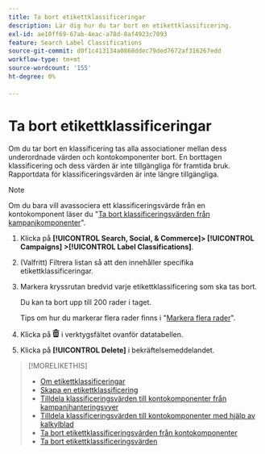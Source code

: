 ```yaml
---
title: Ta bort etikettklassificeringar
description: Lär dig hur du tar bort en etikettklassificering.
exl-id: ae10ff69-67ab-4eac-a78d-8af4923c7093
feature: Search Label Classifications
source-git-commit: d0f1c413134a0868ddec79ded7672af316267edd
workflow-type: tm+mt
source-wordcount: '155'
ht-degree: 0%

---
```


# Ta bort etikettklassificeringar

Om du tar bort en klassificering tas alla associationer mellan dess underordnade värden och kontokomponenter bort. En borttagen klassificering och dess värden är inte tillgängliga för framtida bruk. Rapportdata för klassificeringsvärden är inte längre tillgängliga.

>[!NOTE]
>
>Om du bara vill avassociera ett klassificeringsvärde från en kontokomponent läser du &quot;[Ta bort klassificeringsvärden från kampanjkomponenter](classification-values-remove.md)&quot;.

1. Klicka på **[!UICONTROL Search, Social, & Commerce]> [!UICONTROL Campaigns] >[!UICONTROL Label Classifications]**.

1. (Valfritt) Filtrera listan så att den innehåller specifika etikettklassificeringar.

1. Markera kryssrutan bredvid varje etikettklassificering som ska tas bort.

   Du kan ta bort upp till 200 rader i taget.

   Tips om hur du markerar flera rader finns i &quot;[Markera flera rader](/help/search-social-commerce/common-tasks/navigation-editing-selection/multiple-rows-select.md)&quot;.

1. Klicka på ![Ta bort](/help/search-social-commerce/assets/delete.png "Ta bort") i verktygsfältet ovanför datatabellen.

1. Klicka på **[!UICONTROL Delete]** i bekräftelsemeddelandet.

>[!MORELIKETHIS]
>
>* [Om etikettklassificeringar](classification-about.md)
>* [Skapa en etikettklassificering](classification-create.md)
>* [Tilldela klassificeringsvärden till kontokomponenter från kampanjhanteringsvyer](classification-values-assign-campaign-management.md)
>* [Tilldela klassificeringsvärden till kontokomponenter med hjälp av kalkylblad](classification-values-assign-bulksheets.md)
>* [Ta bort etikettklassificeringsvärden från kontokomponenter](classification-values-remove.md)
>* [Ta bort etikettklassificeringsvärden](classification-values-delete.md)
